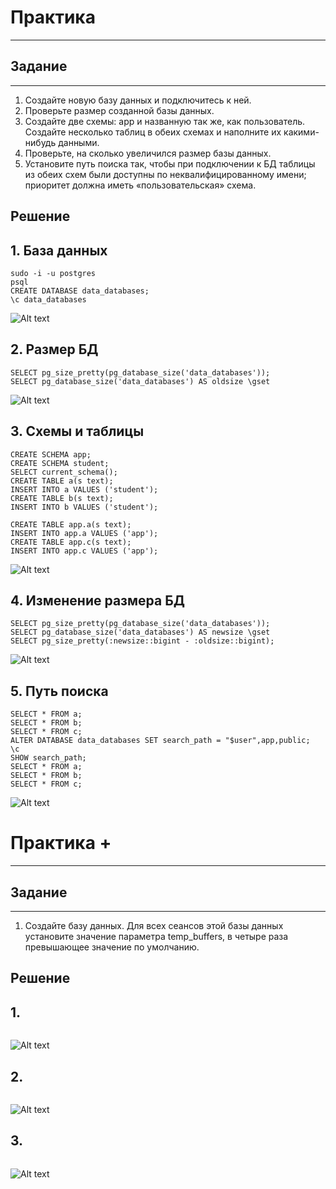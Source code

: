 # Практика

---

## Задание

---

1. Создайте новую базу данных и подключитесь к ней.
2. Проверьте размер созданной базы данных.
3. Создайте две схемы: app и названную так же, как
   пользователь.
   Создайте несколько таблиц в обеих схемах и наполните их
   какими-нибудь данными.
4. Проверьте, на сколько увеличился размер базы данных.
5. Установите путь поиска так, чтобы при подключении к БД
   таблицы из обеих схем были доступны по
   неквалифицированному имени; приоритет должна иметь
   «пользовательская» схема.

## Решение

## 1. База данных

```
sudo -i -u postgres
psql
CREATE DATABASE data_databases;
\c data_databases
```

![Alt text]()

## 2. Размер БД

```
SELECT pg_size_pretty(pg_database_size('data_databases'));
SELECT pg_database_size('data_databases') AS oldsize \gset
```

![Alt text]()

## 3. Схемы и таблицы

```
CREATE SCHEMA app;
CREATE SCHEMA student;
SELECT current_schema();
CREATE TABLE a(s text);
INSERT INTO a VALUES ('student');
CREATE TABLE b(s text);
INSERT INTO b VALUES ('student');

CREATE TABLE app.a(s text);
INSERT INTO app.a VALUES ('app');
CREATE TABLE app.c(s text);
INSERT INTO app.c VALUES ('app');
```

![Alt text]()

## 4. Изменение размера БД

```
SELECT pg_size_pretty(pg_database_size('data_databases'));
SELECT pg_database_size('data_databases') AS newsize \gset
SELECT pg_size_pretty(:newsize::bigint - :oldsize::bigint);
```

![Alt text]()

## 5. Путь поиска

```
SELECT * FROM a;
SELECT * FROM b;
SELECT * FROM c;
ALTER DATABASE data_databases SET search_path = "$user",app,public;
\c
SHOW search_path;
SELECT * FROM a;
SELECT * FROM b;
SELECT * FROM c;
```

![Alt text]()

# Практика +

---

## Задание

---

1. Создайте базу данных. Для всех сеансов этой базы данных
   установите значение параметра temp_buffers, в четыре раза
   превышающее значение по умолчанию.

## Решение

## 1.

```

```

![Alt text]()

## 2.

```

```

![Alt text]()

## 3.

```

```

![Alt text]()
